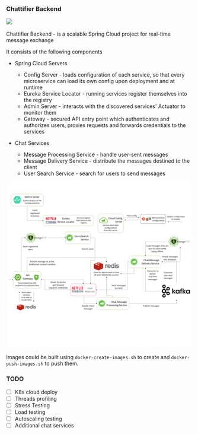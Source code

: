 <h3>Chattifier Backend</h3>
<img src="https://travis-ci.com/bytestreme/chattifier-backend.svg?token=spRRcQKowAe4Cq6N3trv&branch=master">


Chattifier Backend - is a scalable Spring Cloud project for real-time message exchange

It consists of the following components

* Spring Cloud Servers
  - Config Server - loads configuration of each service, so that every microservice can load its own config upon deployment and at runtime
  - Eureka Service Locator - running services register themselves into the registry
  - Admin Server - interacts with the discovered services' Actuator to monitor them
  - Gateway - secured API entry point which authenticates and authorizes users, proxies requests and forwards credentials to the services 
 
* Chat Services
  - Message Processing Service - handle user-sent messages
  - Message Delivery Service - distribute the messages destined to the client
  - User Search Service - search for users to send messages

<img src="/img/scheme.png" />

Images could be built using `docker-create-images.sh` to create and `docker-push-images.sh` to push them.

<h3>TODO</h3>

- [ ] K8s cloud deploy
- [ ] Threads profiling 
- [ ] Stress Testing
- [ ] Load testing
- [ ] Autoscaling testing
- [ ] Additional chat services
